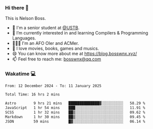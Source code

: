 ### Hi there 👋

<!--
**bosswnx/bosswnx** is a ✨ _special_ ✨ repository because its `README.md` (this file) appears on your GitHub profile.

Here are some ideas to get you started:

- 🔭 I’m currently working on ...
- 🌱 I’m currently learning ...
- 👯 I’m looking to collaborate on ...
- 🤔 I’m looking for help with ...
- 💬 Ask me about ...
- 📫 How to reach me: ...
- 😄 Pronouns: ...
- ⚡ Fun fact: ...
-->

This is Nelson Boss.

- 🏫 I'm a senior student at [@USTB](https://www.ustb.edu.cn/).
- 🌱 I’m currently interested in and learning Compilers & Programming Languages.
- 🧑🏻‍💻 I'm an AFO OIer and ACMer.
- 🥰 I love movies, books, games and musics.
- 😄 You can know more about me at https://blog.bosswnx.xyz/
- 📫 Feel free to reach me: bosswnx@qq.com

### Wakatime 💻

<!--START_SECTION:waka-->

```txt
From: 12 December 2024 - To: 11 January 2025

Total Time: 16 hrs 2 mins

Astro        9 hrs 21 mins   ██████████████▓░░░░░░░░░░   58.29 %
JavaScript   1 hr 54 mins    ███░░░░░░░░░░░░░░░░░░░░░░   11.91 %
SCSS         1 hr 32 mins    ██▒░░░░░░░░░░░░░░░░░░░░░░   09.62 %
Markdown     1 hr 30 mins    ██▒░░░░░░░░░░░░░░░░░░░░░░   09.45 %
JSON         59 mins         █▓░░░░░░░░░░░░░░░░░░░░░░░   06.14 %
```

<!--END_SECTION:waka-->
